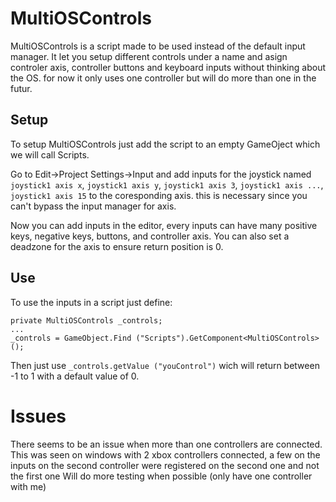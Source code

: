 # MultiOSControls
MultiOSControls is a script made to be used instead of the default input manager.
It let you setup different controls under a name and asign controler axis,
controller buttons and keyboard inputs without thinking about the OS.
for now it only uses one controller but will do more than one in the futur.
## Setup
To setup MultiOSControls just add the script to an empty GameOject which we will
call Scripts.

Go to Edit->Project Settings->Input  and add inputs for the joystick named
`joystick1 axis x`, `joystick1 axis y`, `joystick1 axis 3`, `joystick1 axis ...`,
`joystick1 axis 15` to the coresponding axis. this is necessary since you can't
bypass the input manager for axis.

Now you can add inputs in the editor, every inputs can have many positive keys,
negative keys, buttons, and controller axis. You can also set a deadzone for the
axis to ensure return position is 0.
## Use
To use the inputs in a script just define:
```
private MultiOSControls _controls;
...
_controls = GameObject.Find ("Scripts").GetComponent<MultiOSControls> ();
```

Then just use `_controls.getValue ("youControl")` wich will return between -1 to
1 with a default value of 0.

# Issues
There seems to be an issue when more than one controllers are connected.
This was seen on windows with 2 xbox controllers connected, a few on the inputs
on the second controller were registered on the second one and not the first one
Will do more testing when possible (only have one controller with me)
